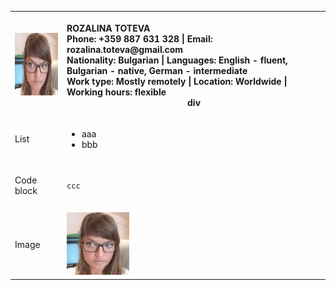 <table>
    <tr>
        <th align="right"><img src="https://github.com/rozeto/MyRepo/blob/main/CV%20Photo.png" width="100" height="100"></th>
        <th><p><div style="text-align: left;">ROZALINA TOTEVA<br>Phone: +359 887 631 328 | Email: rozalina.toteva@gmail.com<br>Nationality: Bulgarian | Languages: English - fluent, Bulgarian - native, German - intermediate<br>Work type: Mostly remotely | Location: Worldwide | Working hours: flexible</div>div</p></th>
    </tr>
    <tr>
        <td>List</td>
        <td><ul>
            <li>aaa</li>
            <li>bbb</li>
        </ul></td>
    </tr>
    <tr>
        <td>Code block</td>
        <td>
            <pre><code>
ccc
            </code></pre>
        </td>
    </tr>
    <tr>
        <td>Image</td>
        <td><img src="https://github.com/rozeto/MyRepo/blob/main/CV%20Photo.png" width="100" height="100"></td>
    </tr>
</table>


